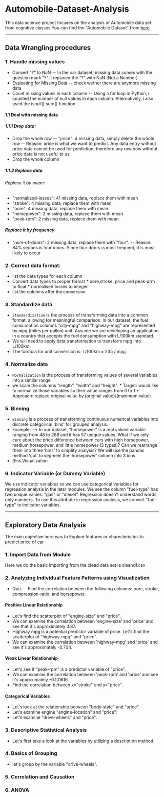 # Automobile-Dataset-Analysis
This data science project focuses on the analysis of Automobile data set from cognitive classes.You can find the "Automobile Dataset" from <a href = "https://archive.ics.uci.edu/ml/machine-learning-databases/autos/imports-85.data." target = "_blank"> here </a> 

***
## Data Wrangling procedures

### 1. Handle missing values
* Convert "?" to NaN -- In the car dataset, missing data comes with the question mark "?". i replaced the "?" with NaN (Not a Number)
* Evaluating for Missing Data -- check wether there are anymore missing data
* Count missing values in each column -- Using a for loop in Python, i counted the number of null values in each column. Alternatively, i also used the isnull().sum() function

#### 1.1 Deal with missing data

##### 1.1.1 Drop data:
* Drop the whole row -- "price": 4 missing data, simply delete the whole row -- Reason: price is what we want to predict. Any data entry without price data cannot be used for prediction; therefore any row now without price data is not useful to us
* Drop the whole column

##### 1.1.2 Replace data
###### Replace it by mean:
* "normalized-losses": 41 missing data, replace them with mean
* "stroke": 4 missing data, replace them with mean
* "bore": 4 missing data, replace them with mean
* "horsepower": 2 missing data, replace them with mean
* "peak-rpm": 2 missing data, replace them with mean
##### Replace it by frequency
* "num-of-doors": 2 missing data, replace them with "four". -- Reason: 84% sedans is four doors. Since four doors is most frequent, it is most likely to occur
                                     
### 2. Correct data format: 
* list the data types for each column
* Convert data types to proper format
        * bore,stroke, price and peak-prm to float
        * normalised losses to integer
* list the columns after the conversion
        
### 3. Standardize data
 * `Standardization` is the process of transforming data into a common format, allowing for meaningful comparison. In our dataset, the fuel consumption columns "city-mpg" and "highway-mpg" are represented by mpg (miles per gallon) unit. Assume we are developing an application in a country that accepts the fuel consumption with L/100km standard.
* We will need to apply data transformation to transform mpg into L/100km. 
* The formula for unit conversion is: L/100km = 235 / mpg
        
### 4. Normalize data
* `Normalization` is the process of transforming values of several variables into a similar range
*  we scale the columns "length", "width" and "height".
        * Target: would like to normalize those variables so their value ranges from 0 to 1
        * Approach: replace original value by (original value)/(maximum value)        
        
### 5. Binning
* `Binning` is a process of transforming continuous numerical variables into discrete categorical 'bins' for grouped analysis.
* Example: --> In our dataset, "horsepower" is a real valued variable ranging from 48 to 288 and it has 57 unique values. What if we only care about the price difference between cars with high horsepower, medium horsepower, and little horsepower (3 types)? Can we rearrange them into three ‘bins' to simplify analysis?
        We will use the pandas method 'cut' to segment the 'horsepower' column into 3 bins.
* Bins Visualization
        
### 6. Indicator Variable (or Dummy Variable)
We use indicator variables so we can use categorical variables for regression analysis in the later modules. We see the column "fuel-type" has two unique values: "gas" or "diesel". Regression doesn't understand words, only numbers. To use this attribute in regression analysis, we convert "fuel-type" to indicator variables.

***
## Exploratory Data Analysis 
The main objective here was to Explore features or charecteristics to predict price of car
### 1. Import Data from Module
Here we do the basic importing from the clead data set ie cleandf.csv

### 2. Analyzing Individual Feature Patterns using Visualization
* Quiz -- Find the correlation between the following columns: bore, stroke, compression-ratio, and horsepower.

#### Positive Linear Relationship
* Let's find the scatterplot of "engine-size" and "price".
* We can examine the correlation between 'engine-size' and 'price' and see that it's approximately 0.87.
* Highway mpg is a potential predictor variable of price. Let's find the scatterplot of "highway-mpg" and "price".
* We can examine the correlation between 'highway-mpg' and 'price' and see it's approximately -0.704.
#### Weak Linear Relationship
* Let's see if "peak-rpm" is a predictor variable of "price".
* We can examine the correlation between 'peak-rpm' and 'price' and see it's approximately -0.101616.
* Find the correlation between x="stroke" and y="price".

#### Categorical Variables
* Let's look at the relationship between "body-style" and "price".
* Let's examine engine "engine-location" and "price":
* Let's examine "drive-wheels" and "price".

### 3. Descriptive Statistical Analysis
* Let's first take a look at the variables by utilizing a description method.
### 4. Basics of Grouping
* let's group by the variable "drive-wheels". 
### 5. Correlation and Causation
### 6. ANOVA
